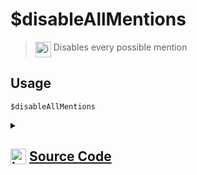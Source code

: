 # $disableAllMentions
> <img align="top" src="https://upload.wikimedia.org/wikipedia/commons/thumb/e/e4/Infobox_info_icon.svg/160px-Infobox_info_icon.svg.png?20150409153300" alt="image" width="25" height="auto"> Disables every possible mention
## Usage
```
$disableAllMentions
```
<details>
<summary>
    
## <img align="top" src="https://cdn4.iconfinder.com/data/icons/iconsimple-logotypes/512/github-512.png" alt="image" width="25" height="auto">  [Source Code](https://github.com/tryforge/ForgeScript-V2/blob/main/src/native/disableAllMentions.ts)
    
</summary>
    
```ts
import { NativeFunction } from "../structures"

export default new NativeFunction({
    name: "$disableAllMentions",
    version: "1.3.0",
    description: "Disables every possible mention",
    unwrap: false,
    execute(ctx) {
        ctx.container.allowedMentions.parse = []
        return this.success()
    },
})
```
    
</details>